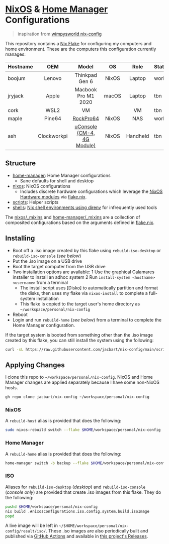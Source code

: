 # [NixOS] & [Home Manager] Configurations

> inspiration from [wimpysworld nix-config](https://github.com/wimpysworld/nix-config)

[NixOS]: https://nixos.org/
[Home Manager]: https://github.com/nix-community/home-manager

This repository contains a [Nix Flake](https://nixos.wiki/wiki/Flakes) for configuring my computers and home environment. These are the computers this configuration currently manages:

| Hostname |     OEM     |            Model             |  OS   |   Role   | Status  |
| :------- | :---------: | :--------------------------: | :---: | :------: | :------ |
| boojum   |   Lenovo    |        Thinkpad Gen 6        | NixOS |  Laptop  | working |
| jryjack  |    Apple    |     Macbook Pro M1 2020      | macOS |  Laptop  | tbn     |
| cork     |    WSL2     |              VM              |       |    VM    | tbn     |
| maple    |   Pine64    |         [RockPro64]          | NixOS |   NAS    | working |
| ash      | Clockworkpi | [uConsole (CM-4, 4G Module)] | NixOS | Handheld | tbn     |

[uConsole (CM-4, 4G Module)]: https://www.clockworkpi.com/uconsole
[RockPro64]: https://www.pine64.org/rockpro64/

## Structure

- [home-manager]: Home Manager configurations
  - Sane defaults for shell and desktop
- [nixos]: NixOS configurations
  - Includes discrete hardware configurations which leverage the [NixOS Hardware modules](https://github.com/NixOS/nixos-hardware) via [flake.nix].
- [scripts]: Helper scripts
- [shells]: [Nix shell environments using direnv](https://determinate.systems/posts/nix-direnv) for infrequently used tools

The [nixos/_mixins] and [home-manager/_mixins] are a collection of composited configurations based on the arguments defined in [flake.nix].

[home-manager]: ./home-manager
[nixos]: ./nixos
[nixos/_mixins]: ./nixos/_mixins
[home-manager/_mixins]: ./home-manager/_mixins
[flake.nix]: ./flake.nix
[scripts]: ./scripts
[shells]: ./shells

## Installing

- Boot off a .iso image created by this flake using `rebuild-iso-desktop` or `rebuild-iso-console` (_see below_)
- Put the .iso image on a USB drive
- Boot the target computer from the USB drive
- Two installation options are available:
  1 Use the graphical Calamares installer to install an adhoc system
  2 Run `install-system <hostname> <username>` from a terminal
  - The install script uses [Disko] to automatically partition and format the disks, then uses my flake via `nixos-install` to complete a full-system installation
  - This flake is copied to the target user's home directory as `~/workspace/personal/nix-config`
- Reboot
- Login and run `rebuild-home` (_see below_) from a terminal to complete the Home Manager configuration.

If the target system is booted from something other than the .iso image created by this flake, you can still install the system using the following:

```bash
curl -sL https://raw.githubusercontent.com/jacbart/nix-config/main/scripts/install.sh | bash -s <hostname> <username>
```

## Applying Changes

I clone this repo to `~/workspace/personal/nix-config`. NixOS and Home Manager changes are applied separately because I have some non-NixOS hosts.

```bash
gh repo clone jacbart/nix-config ~/workspace/personal/nix-config
```

### NixOS

A `rebuild-host` alias is provided that does the following:

```bash
sudo nixos-rebuild switch --flake $HOME/workspace/personal/nix-config
```

### Home Manager

A `rebuild-home` alias is provided that does the following:

```bash
home-manager switch -b backup --flake $HOME/workspace/personal/nix-config
```

### ISO

Aliases for `rebuild-iso-desktop` (_desktop_) and `rebuild-iso-console` (_console only_) are provided that create .iso images from this flake. They do the following:

```bash
pushd $HOME/workspace/personal/nix-config
nix build .#nixosConfigurations.iso.config.system.build.isoImage
popd
```

A live image will be left in `~/$HOME/workspace/personal/nix-config/result/iso/`. These .iso images are also periodically built and published via [GitHub Actions](./.github/workflows) and available in [this project's Releases](https://github.com/jacbart/nix-config/releases).
